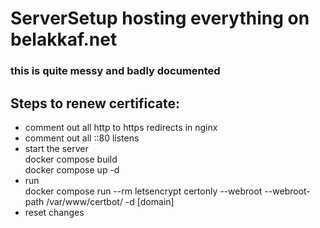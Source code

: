 # ServerSetup hosting everything on belakkaf.net
### this is quite messy and badly documented


## Steps to renew certificate:
* comment out all http to https redirects in nginx
* comment out all ::80 listens
* start the server<br>
	docker compose build<br>
	docker compose up -d<br>
* run<br>
	docker compose run --rm letsencrypt certonly --webroot --webroot-path /var/www/certbot/ -d [domain]<br>
* reset changes


